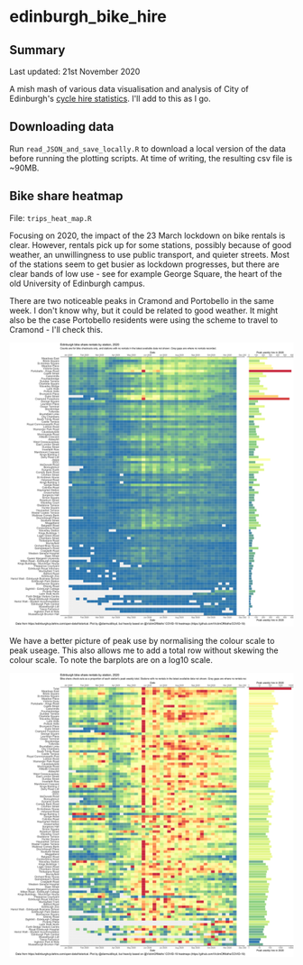 # edinburgh_bike_hire

## Summary

Last updated: 21st November 2020

A mish mash of various data visualisation and analysis of City of Edinburgh's [cycle hire statistics](https://edinburghcyclehire.com/open-data). I'll add to this as I go.

## Downloading data

Run ```read_JSON_and_save_locally.R``` to download a local version of the data before running the plotting scripts. At time of writing, the resulting csv file is ~90MB.

## Bike share heatmap

File: ```trips_heat_map.R```

Focusing on 2020, the impact of the 23 March lockdown on bike rentals is clear.  However, rentals pick up for some stations, possibly because of good weather, an unwillingness to use public transport, and quieter streets. Most of the stations seem to get busier as lockdown progresses, but there are clear bands of low use - see for example George Square, the heart of the old University of Edinburgh campus. 

There are two noticeable peaks in Cramond and Portobello in the same week. I don't know why, but it could be related to good weather. It might also be the case Portobello residents were using the scheme to travel to Cramond - I'll check this.

![Heatmap of bike station checkouts in time (2020), absolute weekly counts](output/Edinburgh_weekly_bike_rentals_checkouts_2020.png)


We have a better picture of peak use by normalising the colour scale to peak useage. This also allows me to add a total row without skewing the colour scale. To note the barplots are on a log10 scale.

![Heatmap of bike station checkouts in time (2020), normalised to peak weekly counts](output/Edinburgh_weekly_bike_rentals_checkouts_peak_proportion_2020.png)

